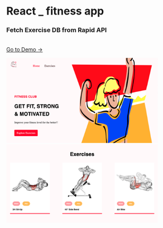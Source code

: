 # React _ fitness app 

### Fetch Exercise DB from Rapid API
<br/>[Go to Demo ->](https://react-letsworkout.netlify.app)

<img src="public/main.png" width=400px />
<img src="public/exercises.png" width=400px />

